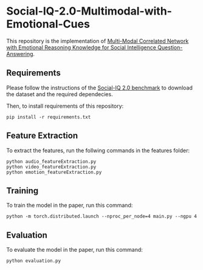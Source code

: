 # Social-IQ-2.0-Multimodal-with-Emotional-Cues

<!-- # Multi-Modal Correlated Network with Emotional Reasoning Knowledge for Social Intelligence Question-Answering -->

This repository is the implementation of [Multi-Modal Correlated Network with Emotional Reasoning Knowledge for Social Intelligence Question-Answering](https://openaccess.thecvf.com/content/ICCV2023W/ASI/papers/Xie_Multi-Modal_Correlated_Network_with_Emotional_Reasoning_Knowledge_for_Social_Intelligence_ICCVW_2023_paper.pdf). 

## Requirements

Please follow the instructions of the [Social-IQ 2.0 benchmark](https://github.com/abwilf/Social-IQ-2.0-Challenge) to download the dataset and the required dependecies.

Then, to install requirements of this repository:

```setup
pip install -r requirements.txt
```

## Feature Extraction

To extract the features, run the follwing commands in the features folder:

```feature extraction
python audio_featureExtraction.py
python video_featureExtraction.py
python emotion_featureExtraction.py
```


## Training

To train the model in the paper, run this command:

```train
python -m torch.distributed.launch --nproc_per_node=4 main.py --ngpu 4
```

## Evaluation

To evaluate the model in the paper, run this command:

```train
python evaluation.py
```


